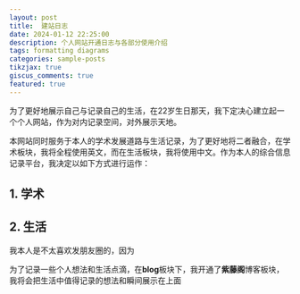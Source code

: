 ```yaml
---
layout: post
title:  建站日志
date: 2024-01-12 22:25:00
description: 个人网站开通日志与各部分使用介绍
tags: formatting diagrams
categories: sample-posts
tikzjax: true
giscus_comments: true
featured: true
---
```

为了更好地展示自己与记录自己的生活，在22岁生日那天，我下定决心建立起一个个人网站，作为对内记录空间，对外展示天地。

本网站同时服务于本人的学术发展道路与生活记录，为了更好地将二者融合，在学术板块，我将全程使用英文，而在生活板块，我将使用中文。作为本人的综合信息记录平台，我决定以如下方式进行运作：
## 1. 学术



## 2. 生活
我本人是不太喜欢发朋友圈的，因为

为了记录一些个人想法和生活点滴，在**blog**板块下，我开通了**紫藤阁**博客板块，我将会把生活中值得记录的想法和瞬间展示在上面